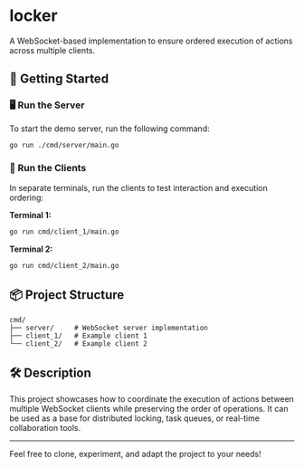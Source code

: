 # locker  
A WebSocket-based implementation to ensure ordered execution of actions across multiple clients.

## 🚀 Getting Started

### 🖥️ Run the Server

To start the demo server, run the following command:

```bash
go run ./cmd/server/main.go
```

### 🧪 Run the Clients

In separate terminals, run the clients to test interaction and execution ordering:

**Terminal 1:**
```bash
go run cmd/client_1/main.go
```

**Terminal 2:**
```bash
go run cmd/client_2/main.go
```

## 📦 Project Structure

```
cmd/
├── server/     # WebSocket server implementation
├── client_1/   # Example client 1
└── client_2/   # Example client 2
```

## 🛠️ Description

This project showcases how to coordinate the execution of actions between multiple WebSocket clients while preserving the order of operations. It can be used as a base for distributed locking, task queues, or real-time collaboration tools.

---

Feel free to clone, experiment, and adapt the project to your needs!